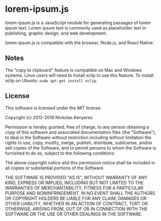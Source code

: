 # lorem-ipsum.js

lorem-ipsum.js is a JavaScript module for generating passages of lorem ipsum text. Lorem ipsum text is commonly used as placeholder text in publishing, graphic design, and web development.

lorem-ipsum.js is compatible with the browser, Node.js, and React Native.

## Notes

The "copy to clipboard" feature is compatible on Mac and Windows systems. Linux users will need to install xclip to use this feature. To install xclip on Ubuntu: `sudo apt-get install xclip`.

## License

This software is licensed under the MIT license.

Copyright (c) 2012-2018 Nickolas Kenyeres

Permission is hereby granted, free of charge, to any person obtaining a copy of this software and associated documentation files (the "Software"), to deal in the Software without restriction including without limitation the rights to use, copy, modify, merge, publish, distribute, sublicense, and/or sell copies of the Software, and to permit persons to whom the Software is furnished to do so, subject to the following conditions:

The above copyright notice and this permission notice shall be included in all copies or substantial portions of the Software.

THE SOFTWARE IS PROVIDED "AS IS", WITHOUT WARRANTY OF ANY KIND, EXPRESS OR IMPLIED, INCLUDING BUT NOT LIMITED TO THE WARRANTIES OF MERCHANTABILITY, FITNESS FOR A PARTICULAR PURPOSE AND NONINFRINGEMENT. IN NO EVENT SHALL THE AUTHORS OR COPYRIGHT HOLDERS BE LIABLE FOR ANY CLAIM, DAMAGES OR OTHER LIABILITY, WHETHER IN AN ACTION OF CONTRACT, TORT OR OTHERWISE, ARISING FROM, OUT OF OR IN CONNECTION WITH THE SOFTWARE OR THE USE OR OTHER DEALINGS IN THE SOFTWARE.
